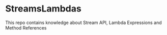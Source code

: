 # StreamsLambdas
This repo contains knowledge about Stream API, Lambda Expressions and Method References
